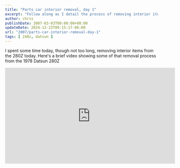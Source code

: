 ```yaml
---
title: "Parts car interior removal, day 1"
excerpt: "Follow along as I detail the process of removing interior items from a 280Z in this step-by-step guide."
author: chris
publishDate: 2007-03-03T00:00:00+00:00
updateDate: 2024-12-23T09:15:17-06:00
url: "2007/parts-car-interior-removal-day-1"
tags: [ 240z, datsun ]
---
```


I spent some time today, though not too long, removing interior items from the 280Z today. Here's a brief video showing some of that removal process from the 1978 Datsun 280Z

<iframe width="560" height="315" src="https://www.youtube.com/embed/kT3JOKqYCIY?si=b3IHEU9ajQAzp8Cz" title="YouTube video player" frameborder="0" allow="accelerometer; autoplay; clipboard-write; encrypted-media; gyroscope; picture-in-picture; web-share" allowfullscreen></iframe>


